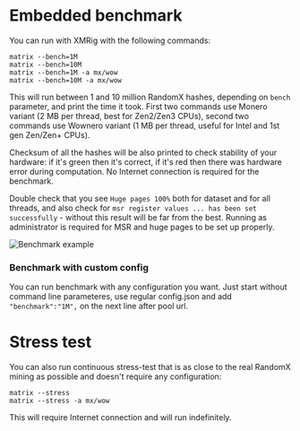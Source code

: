 # Embedded benchmark

You can run with XMRig with the following commands:
```
matrix --bench=1M
matrix --bench=10M
matrix --bench=1M -a mx/wow
matrix --bench=10M -a mx/wow
```
This will run between 1 and 10 million RandomX hashes, depending on `bench` parameter, and print the time it took. First two commands use Monero variant (2 MB per thread, best for Zen2/Zen3 CPUs), second two commands use Wownero variant (1 MB per thread, useful for Intel and 1st gen Zen/Zen+ CPUs).

Checksum of all the hashes will be also printed to check stability of your hardware: if it's green then it's correct, if it's red then there was hardware error during computation. No Internet connection is required for the benchmark.

Double check that you see `Huge pages 100%` both for dataset and for all threads, and also check for `msr register values ... has been set successfully` - without this result will be far from the best. Running as administrator is required for MSR and huge pages to be set up properly.

![Benchmark example](https://i.matrix.com/PST3BYc.png)

### Benchmark with custom config

You can run benchmark with any configuration you want. Just start without command line parameteres, use regular config.json and add `"benchmark":"1M",` on the next line after pool url. 

# Stress test

You can also run continuous stress-test that is as close to the real RandomX mining as possible and doesn't require any configuration:
```
matrix --stress
matrix --stress -a mx/wow
```
This will require Internet connection and will run indefinitely.
